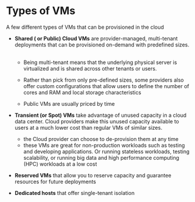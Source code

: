 # **Types of VMs**


A few different types of VMs that can be provisioned in the cloud


- **Shared ( or Public) Cloud VMs** are provider-managed, multi-tenant deployments that can be provisioned on-demand with predefined sizes. 
 
  - Being multi-tenant means that the underlying physical server is virtualized and is shared across other tenants or users.



  - Rather than pick from only pre-defined sizes, some providers also offer custom configurations that allow users to define the number of cores and RAM and local storage characteristics



  - Public VMs are usually priced by time



- **Transient (or Spot) VMs** take advantage of unused capacity in a cloud data center. Cloud providers make this unused capacity available to users at a much lower cost than regular VMs of similar sizes. 
 
  - the Cloud provider can choose to de-provision them at any time
 
  - these VMs are great for non-production workloads such as testing and developing applications. Or running stateless workloads, testing scalability, or running big data and high performance computing (HPC) workloads at a low cost



- **Reserved VMs** that allow you to reserve capacity and guarantee resources for future deployments
 
- **Dedicated hosts** that offer single-tenant isolation
